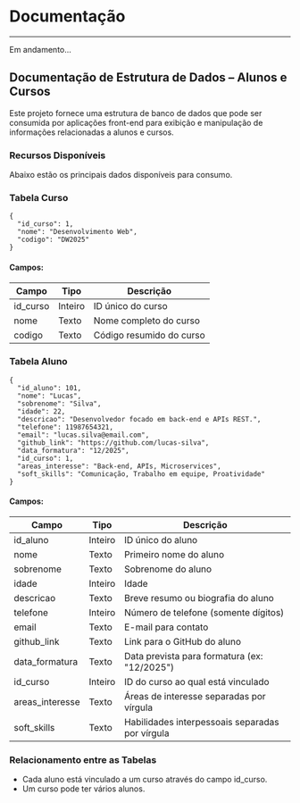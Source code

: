 # Documentação

***
Em andamento...

## Documentação de Estrutura de Dados – Alunos e Cursos

Este projeto fornece uma estrutura de banco de dados que pode ser consumida por aplicações front-end para exibição e manipulação de informações relacionadas a alunos e cursos.

### Recursos Disponíveis

Abaixo estão os principais dados disponíveis para consumo. 

### Tabela Curso

~~~
{
  "id_curso": 1,
  "nome": "Desenvolvimento Web",
  "codigo": "DW2025"
}
~~~ 
#### Campos: 

| Campo     | Tipo    | Descrição                |
| --------- | ------- | ------------------------ |
| id\_curso | Inteiro | ID único do curso        |
| nome      | Texto   | Nome completo do curso   |
| codigo    | Texto   | Código resumido do curso |


### Tabela Aluno

~~~
{
  "id_aluno": 101,
  "nome": "Lucas",
  "sobrenome": "Silva",
  "idade": 22,
  "descricao": "Desenvolvedor focado em back-end e APIs REST.",
  "telefone": 11987654321,
  "email": "lucas.silva@email.com",
  "github_link": "https://github.com/lucas-silva",
  "data_formatura": "12/2025",
  "id_curso": 1,
  "areas_interesse": "Back-end, APIs, Microservices",
  "soft_skills": "Comunicação, Trabalho em equipe, Proatividade"
}
~~~

#### Campos: 

| Campo            | Tipo    | Descrição                                       |
| ---------------- | ------- | ----------------------------------------------- |
| id\_aluno        | Inteiro | ID único do aluno                               |
| nome             | Texto   | Primeiro nome do aluno                          |
| sobrenome        | Texto   | Sobrenome do aluno                              |
| idade            | Inteiro | Idade                                           |
| descricao        | Texto   | Breve resumo ou biografia do aluno              |
| telefone         | Inteiro | Número de telefone (somente dígitos)            |
| email            | Texto   | E-mail para contato                             |
| github\_link     | Texto   | Link para o GitHub do aluno                     |
| data\_formatura  | Texto   | Data prevista para formatura (ex: "12/2025")    |
| id\_curso        | Inteiro | ID do curso ao qual está vinculado              |
| areas\_interesse | Texto   | Áreas de interesse separadas por vírgula        |
| soft\_skills     | Texto   | Habilidades interpessoais separadas por vírgula |


### Relacionamento entre as Tabelas

* Cada aluno está vinculado a um curso através do campo id_curso.
* Um curso pode ter vários alunos.